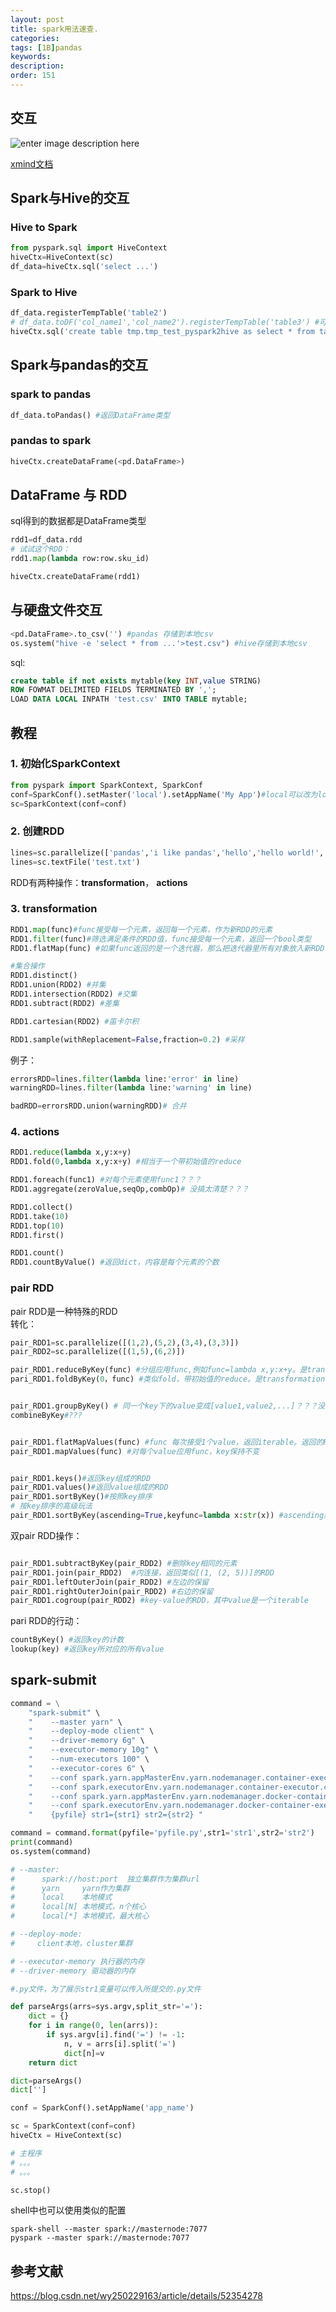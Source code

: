 ```yaml
---
layout: post
title: spark用法速查.
categories:
tags: [1B]pandas
keywords:
description:
order: 151
---
```



## 交互

![enter image description here](https://github.com/guofei9987/StatisticsBlog/blob/master/%E9%99%84%E4%BB%B6/spark.png?raw=true)

[xmind文档](https://github.com/guofei9987/StatisticsBlog/blob/master/%E9%99%84%E4%BB%B6/spark.xmind)
## Spark与Hive的交互

### Hive to Spark
```py
from pyspark.sql import HiveContext
hiveCtx=HiveContext(sc)
df_data=hiveCtx.sql('select ...')
```

### Spark to Hive

```py
df_data.registerTempTable('table2')
# df_data.toDF('col_name1','col_name2').registerTempTable('table3') #可以改字段名
hiveCtx.sql('create table tmp.tmp_test_pyspark2hive as select * from table2')
```

## Spark与pandas的交互
### spark to pandas

```py
df_data.toPandas() #返回DataFrame类型
```
### pandas to spark
```py
hiveCtx.createDataFrame(<pd.DataFrame>)
```

## DataFrame 与 RDD
sql得到的数据都是DataFrame类型
```py
rdd1=df_data.rdd
# 试试这个RDD：
rdd1.map(lambda row:row.sku_id)

hiveCtx.createDataFrame(rdd1)
```




## 与硬盘文件交互
```py
<pd.DataFrame>.to_csv('') #pandas 存储到本地csv
os.system("hive -e 'select * from ...'>test.csv") #hive存储到本地csv
```
sql:
```sql
create table if not exists mytable(key INT,value STRING)
ROW FOWMAT DELIMITED FIELDS TERMINATED BY ',';
LOAD DATA LOCAL INPATH 'test.csv' INTO TABLE mytable;
```

<!--
#### text
```
RDD1.saveAsTextFile('spark_output_txt.txt')
```
#### json
```
import json
data=input.map(lambda x:json.loads(x))
RDD.map(lambda x:json.dumps(x)).saveAsTextFile(outputFile)
```

### json to Spark
```py
input=hiveCtx.jsonFile(inputFile)
input.registerTempTable('table_name')
df_data=hiveCtx.sql('select * from table_name')
```
 -->


## 教程
### 1. 初始化SparkContext
```py
from pyspark import SparkContext, SparkConf
conf=SparkConf().setMaster('local').setAppName('My App')#local可以改为local[*]，以增加核心数
sc=SparkContext(conf=conf)
```

### 2. 创建RDD
```py
lines=sc.parallelize(['pandas','i like pandas','hello','hello world!','error line','warning line'])
lines=sc.textFile('test.txt')
```


RDD有两种操作：**transformation**， **actions**
### 3. transformation


```py
RDD1.map(func)#func接受每一个元素，返回每一个元素，作为新RDD的元素
RDD1.filter(func)#筛选满足条件的RDD值，func接受每一个元素，返回一个bool类型
RDD1.flatMap(func) #如果func返回的是一个迭代器，那么把迭代器里所有对象放入新RDD中并摊平

#集合操作
RDD1.distinct()
RDD1.union(RDD2) #并集
RDD1.intersection(RDD2) #交集
RDD1.subtract(RDD2) #差集

RDD1.cartesian(RDD2) #笛卡尔积

RDD1.sample(withReplacement=False,fraction=0.2) #采样
```

例子：
```py
errorsRDD=lines.filter(lambda line:'error' in line)
warningRDD=lines.filter(lambda line:'warning' in line)

badRDD=errorsRDD.union(warningRDD)# 合并
```


### 4. actions

```py
RDD1.reduce(lambda x,y:x+y)
RDD1.fold(0,lambda x,y:x+y) #相当于一个带初始值的reduce

RDD1.foreach(func1) #对每个元素使用func1？？？
RDD1.aggregate(zeroValue,seqOp,combOp)# 没搞太清楚？？？

RDD1.collect()
RDD1.take(10)
RDD1.top(10)
RDD1.first()

RDD1.count()
RDD1.countByValue() #返回dict，内容是每个元素的个数
```



### pair RDD

pair RDD是一种特殊的RDD  
转化：  
```py
pair_RDD1=sc.parallelize([(1,2),(5,2),(3,4),(3,3)])
pair_RDD2=sc.parallelize([(1,5),(6,2)])

pair_RDD1.reduceByKey(func) #分组应用func,例如func=lambda x,y:x+y。是transformation(对比reduce是actions)
pari_RDD1.foldByKey(0，func) #类似fold，带初始值的reduce。是transformation，fold是action


pair_RDD1.groupByKey() # 同一个key下的value变成[value1,value2,...]？？？没明白
combineByKey#???


pair_RDD1.flatMapValues(func) #func 每次接受1个value，返回iterable。返回的RDD保留key，摊平value
pair_RDD1.mapValues(func) #对每个value应用func，key保持不变


pair_RDD1.keys()#返回key组成的RDD
pair_RDD1.values()#返回value组成的RDD
pair_RDD1.sortByKey()#按照key排序
# 按key排序的高级玩法
pair_RDD1.sortByKey(ascending=True,keyfunc=lambda x:str(x)) #ascending默认为True，keyfunc可以把原本元素转化成新对象，然后用新对象排序
```
双pair RDD操作：
```py

pair_RDD1.subtractByKey(pair_RDD2) #删除key相同的元素
pair_RDD1.join(pair_RDD2)  #内连接，返回类似[(1, (2, 5))]的RDD
pair_RDD1.leftOuterJoin(pair_RDD2) #左边的保留
pair_RDD1.rightOuterJoin(pair_RDD2) #右边的保留
pair_RDD1.cogroup(pair_RDD2) #key-value的RDD，其中value是一个iterable

```

pari RDD的行动：
```py
countByKey() #返回key的计数
lookup(key) #返回key所对应的所有value
```



## spark-submit
```py
command = \
    "spark-submit" \
    "    --master yarn" \
    "    --deploy-mode client" \
    "    --driver-memory 6g" \
    "    --executor-memory 10g" \
    "    --num-executors 100" \
    "    --executor-cores 6" \
    "    --conf spark.yarn.appMasterEnv.yarn.nodemanager.container-executor.class=DockerLinuxContainer" \
    "    --conf spark.executorEnv.yarn.nodemanager.container-executor.class=DockerLinuxContainer" \
    "    --conf spark.yarn.appMasterEnv.yarn.nodemanager.docker-container-executor.image-name=bdp-docker.jd.com:5000/wise_algorithm:latest" \
    "    --conf spark.executorEnv.yarn.nodemanager.docker-container-executor.image-name=bdp-docker.jd.com:5000/wise_algorithm:latest" \
    "    {pyfile} str1={str1} str2={str2} "

command = command.format(pyfile='pyfile.py',str1='str1',str2='str2')
print(command)
os.system(command)

# --master:
#      spark://host:port  独立集群作为集群url
#      yarn     yarn作为集群
#      local    本地模式
#      local[N] 本地模式，n个核心
#      local[*] 本地模式，最大核心

# --deploy-mode:
#     client本地，cluster集群

# --executor-memory 执行器的内存
# --driver-memory 驱动器的内存

```



```py
#.py文件，为了展示str1变量可以传入所提交的.py文件

def parseArgs(arrs=sys.argv,split_str='='):
    dict = {}
    for i in range(0, len(arrs)):
        if sys.argv[i].find('=') != -1:
            n, v = arrs[i].split('=')
            dict[n]=v
    return dict

dict=parseArgs()
dict['']

conf = SparkConf().setAppName('app_name')

sc = SparkContext(conf=conf)
hiveCtx = HiveContext(sc)

# 主程序
# 。。。
# 。。。

sc.stop()
```

shell中也可以使用类似的配置
```
spark-shell --master spark://masternode:7077
pyspark --master spark://masternode:7077
```



## 参考文献
https://blog.csdn.net/wy250229163/article/details/52354278
